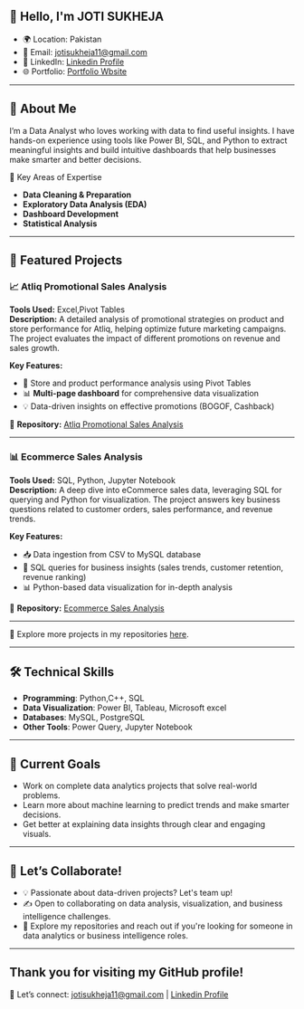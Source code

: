 ## 👋 Hello, I'm JOTI SUKHEJA  
- 🌍 Location: Pakistan
- 📧 Email: jotisukheja11@gmail.com
- 💼 LinkedIn: [Linkedin Profile](www.linkedin.com/in/joti-sukheja)
- 🌐 Portfolio: [Portfolio Wbsite](https://joti-sukheja.dcms.site/)

---

## 🚀 About Me  
I’m a Data Analyst who loves working with data to find useful insights. I have hands-on experience using tools like Power BI, SQL, and Python to extract meaningful insights and build intuitive dashboards that help businesses make smarter and better decisions.


🔑 Key Areas of Expertise  
- **Data Cleaning & Preparation**
- **Exploratory Data Analysis (EDA)**
- **Dashboard Development**
- **Statistical Analysis** 

---
## 🌟 Featured Projects  

### 📈 Atliq Promotional Sales Analysis  
**Tools Used:** Excel,Pivot Tables  
**Description:**  A detailed analysis of promotional strategies on product and store performance for Atliq, helping optimize future marketing campaigns. The project evaluates the impact of different promotions on revenue and sales growth.  

**Key Features:**  
- 🏬 Store and product performance analysis using Pivot Tables  
- 📊 **Multi-page dashboard** for comprehensive data visualization  
- 💡 Data-driven insights on effective promotions (BOGOF, Cashback) 

🔗 **Repository:** [Atliq Promotional Sales Analysis](https://github.com/Joti-Sukheja/Atliq-Promotion-Sales)

---  

### 📊 Ecommerce Sales Analysis  
**Tools Used:** SQL, Python, Jupyter Notebook  
**Description:**  A deep dive into eCommerce sales data, leveraging SQL for querying and Python for visualization. The project answers key business questions related to customer orders, sales performance, and revenue trends.  

**Key Features:**  
- 📥 Data ingestion from CSV to MySQL database  
- 🛒 SQL queries for business insights (sales trends, customer retention, revenue ranking)  
- 📊 Python-based data visualization for in-depth analysis  

🔗 **Repository:** [Ecommerce Sales Analysis](https://github.com/Joti-Sukheja/Ecommerce-Sales-Analysis)

---

🚀 Explore more projects in my repositories [here](https://github.com/Joti-Sukheja?tab=repositories).


---

## 🛠️ Technical Skills  
- **Programming**:  Python,C++, SQL
- **Data Visualization**: Power BI, Tableau, Microsoft excel
- **Databases**:  MySQL, PostgreSQL
- **Other Tools**: Power Query, Jupyter Notebook

---

## 🌱 Current Goals  
- Work on complete data analytics projects that solve real-world problems.
- Learn more about machine learning to predict trends and make smarter decisions.
- Get better at explaining data insights through clear and engaging visuals.

---

## 🤝 Let’s Collaborate!  
- 💡 Passionate about data-driven projects? Let's team up!
- ✍️ Open to collaborating on data analysis, visualization, and business intelligence challenges.
- 🔑 Explore my repositories and reach out if you're looking for someone in data analytics or business intelligence roles.

---

## Thank you for visiting my GitHub profile! 
📩 Let’s connect: jotisukheja11@gmail.com | [Linkedin Profile](www.linkedin.com/in/joti-sukheja)

